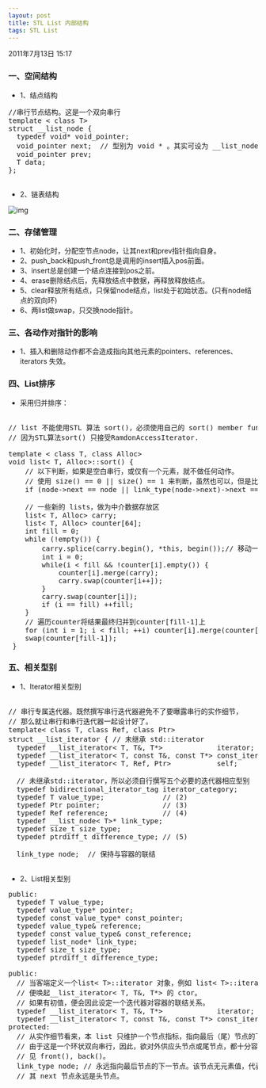 ```yaml
---
layout: post
title: STL List 内部结构
tags: STL List
---
```


<script type="text/javascript" src="/js/syntax-js/shBrushCpp.js"></script>

2011年7月13日
15:17

### 一、空间结构
* 1、结点结构
<pre class="brush: cpp">
//串行节点结构。这是一个双向串行
template < class T>
struct __list_node {
  typedef void* void_pointer;
  void_pointer next;  // 型别为 void * 。其实可设为 __list_node< T>*
  void_pointer prev;
  T data;
};
 </pre>

* 2、链表结构

![img](http://farm9.staticflickr.com/8117/8749903442_d3d81ccb33.jpg)



### 二、存储管理
 * 1、初始化时，分配空节点node，让其next和prev指针指向自身。
 * 2、push_back和push_front总是调用的insert插入pos前面。
 * 3、insert总是创建一个结点连接到pos之前。
 * 4、erase删除结点后，先释放结点中数据，再释放释放结点。
 * 5、clear释放所有结点，只保留node结点，list处于初始状态。(只有node结点的双向环)
 * 6、两list做swap，只交换node指针。

### 三、各动作对指针的影响
 * 1、插入和删除动作都不会造成指向其他元素的pointers、references、iterators 失效。
      
### 四、List排序
 * 采用归并排序：
<pre class="brush: cpp">      
// list 不能使用STL 算法 sort()，必须使用自己的 sort() member function，
// 因为STL算法sort() 只接受RamdonAccessIterator.

template < class T, class Alloc>
void list< T, Alloc>::sort() {
	// 以下判断，如果是空白串行，或仅有一个元素，就不做任何动作。
	// 使用 size() == 0 || size() == 1 来判断，虽然也可以，但是比较慢。
	if (node->next == node || link_type(node->next)->next == node) return;
 
	// 一些新的 lists，做为中介数据存放区
	list< T, Alloc> carry;
	list< T, Alloc> counter[64];
	int fill = 0;
	while (!empty()) {
		carry.splice(carry.begin(), *this, begin());// 移动一个元素到carry上
		int i = 0;
		while(i < fill && !counter[i].empty()) {
			counter[i].merge(carry);
			carry.swap(counter[i++]);
		}
		carry.swap(counter[i]);
		if (i == fill) ++fill;
	}
	// 遍历counter将结果最终归并到counter[fill-1]上
	for (int i = 1; i < fill; ++i) counter[i].merge(counter[i-1]);
	swap(counter[fill-1]);
 }
</pre>

### 五、相关型别
* 1、Iterator相关型别
<pre class="brush: cpp">

// 串行专属迭代器。既然撰写串行迭代器避免不了要曝露串行的实作细节，
// 那么就让串行和串行迭代器一起设计好了。
template< class T, class Ref, class Ptr>
struct __list_iterator { // 未继承 std::iterator
  typedef __list_iterator< T, T&, T*>             iterator;
  typedef __list_iterator< T, const T&, const T*> const_iterator;
  typedef __list_iterator< T, Ref, Ptr>           self;
 
  // 未继承std::iterator，所以必须自行撰写五个必要的迭代器相应型别
  typedef bidirectional_iterator_tag iterator_category;     // (1)
  typedef T value_type;              // (2)
  typedef Ptr pointer;               // (3)
  typedef Ref reference;             // (4)
  typedef __list_node< T>* link_type;
  typedef size_t size_type;
  typedef ptrdiff_t difference_type; // (5)
 
  link_type node;  // 保持与容器的联结
 </pre>
 
* 2、List相关型别
<pre class="brush: cpp">
public:     
  typedef T value_type;
  typedef value_type* pointer;
  typedef const value_type* const_pointer;
  typedef value_type& reference;
  typedef const value_type& const_reference;
  typedef list_node* link_type;
  typedef size_t size_type;
  typedef ptrdiff_t difference_type;
 
public:
  // 当客端定义一个list< T>::iterator 对象，例如 list< T>::iterator，
  // 便唤起__list_iterator< T, T&, T*> 的 ctor。
  // 如果有初值，便会因此设定一个迭代器对容器的联结关系。
  typedef __list_iterator< T, T&, T*>             iterator;
  typedef __list_iterator< T, const T&, const T*> const_iterator;
protected:
  // 从实作细节看来，本 list 只维护一个节点指标，指向最后（尾）节点的下一位置。
  // 由于这是一个环状双向串行，因此，欲对外供应头节点或尾节点，都十分容易，
  // 见 front(), back()。
  link_type node; // 永远指向最后节点的下一节点。该节点无元素值，代表空节点。
  // 其 next 节点永远是头节点。

</pre>